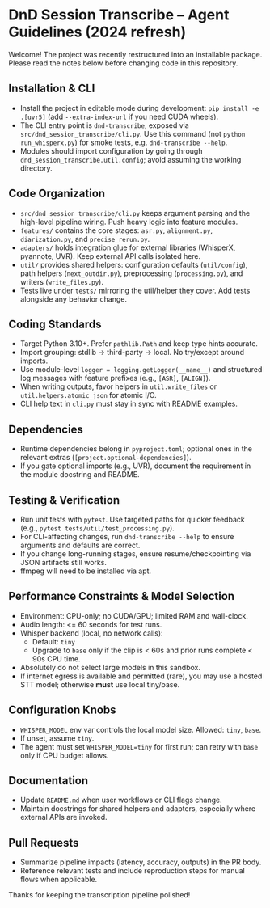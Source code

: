 # DnD Session Transcribe – Agent Guidelines (2024 refresh)

Welcome! The project was recently restructured into an installable package. Please read the notes below before changing code in this repository.

## Installation & CLI
- Install the project in editable mode during development: `pip install -e .[uvr5]` (add `--extra-index-url` if you need CUDA wheels).
- The CLI entry point is `dnd-transcribe`, exposed via `src/dnd_session_transcribe/cli.py`. Use this command (not `python run_whisperx.py`) for smoke tests, e.g. `dnd-transcribe --help`.
- Modules should import configuration by going through `dnd_session_transcribe.util.config`; avoid assuming the working directory.

## Code Organization
- `src/dnd_session_transcribe/cli.py` keeps argument parsing and the high-level pipeline wiring. Push heavy logic into feature modules.
- `features/` contains the core stages: `asr.py`, `alignment.py`, `diarization.py`, and `precise_rerun.py`.
- `adapters/` holds integration glue for external libraries (WhisperX, pyannote, UVR). Keep external API calls isolated here.
- `util/` provides shared helpers: configuration defaults (`util/config`), path helpers (`next_outdir.py`), preprocessing (`processing.py`), and writers (`write_files.py`).
- Tests live under `tests/` mirroring the util/helper they cover. Add tests alongside any behavior change.

## Coding Standards
- Target Python 3.10+. Prefer `pathlib.Path` and keep type hints accurate.
- Import grouping: stdlib → third-party → local. No try/except around imports.
- Use module-level `logger = logging.getLogger(__name__)` and structured log messages with feature prefixes (e.g., `[ASR]`, `[ALIGN]`).
- When writing outputs, favor helpers in `util.write_files` or `util.helpers.atomic_json` for atomic I/O.
- CLI help text in `cli.py` must stay in sync with README examples.

## Dependencies
- Runtime dependencies belong in `pyproject.toml`; optional ones in the relevant extras (`[project.optional-dependencies]`).
- If you gate optional imports (e.g., UVR), document the requirement in the module docstring and README.

## Testing & Verification
- Run unit tests with `pytest`. Use targeted paths for quicker feedback (e.g., `pytest tests/util/test_processing.py`).
- For CLI-affecting changes, run `dnd-transcribe --help` to ensure arguments and defaults are correct.
- If you change long-running stages, ensure resume/checkpointing via JSON artifacts still works.
- ffmpeg will need to be installed via apt.

## Performance Constraints & Model Selection
- Environment: CPU-only; no CUDA/GPU; limited RAM and wall-clock.
- Audio length: <= 60 seconds for test runs.
- Whisper backend (local, no network calls):
  - Default: `tiny`
  - Upgrade to `base` only if the clip is < 60s and prior runs complete < 90s CPU time.
- Absolutely do not select large models in this sandbox.
- If internet egress is available and permitted (rare), you may use a hosted STT model; otherwise **must** use local tiny/base.

## Configuration Knobs
- `WHISPER_MODEL` env var controls the local model size. Allowed: `tiny`, `base`.
- If unset, assume `tiny`.
- The agent must set `WHISPER_MODEL=tiny` for first run; can retry with `base` only if CPU budget allows.

## Documentation
- Update `README.md` when user workflows or CLI flags change.
- Maintain docstrings for shared helpers and adapters, especially where external APIs are invoked.

## Pull Requests
- Summarize pipeline impacts (latency, accuracy, outputs) in the PR body.
- Reference relevant tests and include reproduction steps for manual flows when applicable.

Thanks for keeping the transcription pipeline polished!

